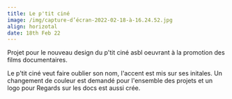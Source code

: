```yaml
---
title: Le p'tit ciné
image: /img/capture-d’écran-2022-02-18-à-16.24.52.jpg
align: horizotal
date: 18th Feb 22
---
```

Projet pour le nouveau design du p'tit ciné asbl oeuvrant à la promotion des films documentaires.

Le p'tit ciné veut faire oublier son nom, l'accent est mis sur ses initales. Un changement de couleur est demandé pour l'ensemble des projets et un logo pour Regards sur les docs est aussi crée.